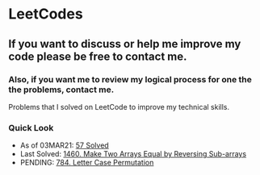 # LeetCodes
## If you want to discuss or help me improve my code please be free to contact me.
### Also, if you want me to review my logical process for one the the problems, contact me.

Problems that I solved on LeetCode to improve my technical skills.

### Quick Look
- As of 03MAR21: [57 Solved](https://leetcode.com/joeslee94/)
- Last Solved: [1460. Make Two Arrays Equal by Reversing Sub-arrays](https://leetcode.com/problems/make-two-arrays-equal-by-reversing-sub-arrays/)
- PENDING: [784. Letter Case Permutation](https://leetcode.com/problems/letter-case-permutation/)
